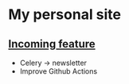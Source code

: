 My personal site
================

## <u>Incoming feature</u>

- Celery &#8594; newsletter
- Improve Github Actions
